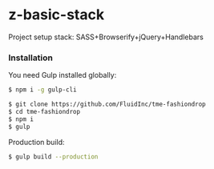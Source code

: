 # z-basic-stack
Project setup stack: SASS+Browserify+jQuery+Handlebars

### Installation

You need Gulp installed globally:

```sh
$ npm i -g gulp-cli
```

```sh
$ git clone https://github.com/FluidInc/tme-fashiondrop
$ cd tme-fashiondrop
$ npm i
$ gulp
```
Production build:
```sh
$ gulp build --production
```
